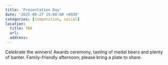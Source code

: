 ```yaml
---
title: 'Presentation Day'
date: '2025-09-27 15:00:00 +0930'
categories: [competition, social]
location:
  title: TBA
  url:
  address:
---
```

Celebrate the winners!  Awards ceremony, tasting of medal beers and plenty of banter.  Family-friendly afternoon; please bring a plate to share.
